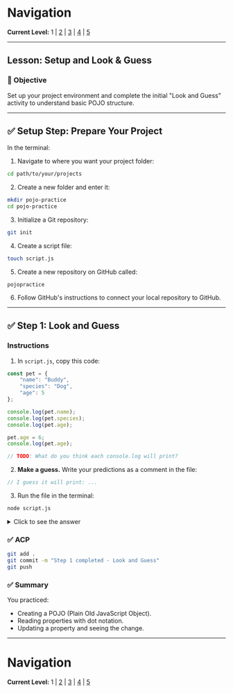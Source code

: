 # Navigation
**Current Level:** 1 | [2](./lesson-4-pojo-lv2.md) | [3](./lesson-4-pojo-lv3.md) | [4](./lesson-4-pojo-lv4.md) | [5](./lesson-4-pojo-lv5.md)

---

## Lesson: Setup and Look & Guess

### 🎯 Objective

Set up your project environment and complete the initial "Look and Guess" activity to understand basic POJO structure.

---

## ✅ **Setup Step: Prepare Your Project**

In the terminal:

1. Navigate to where you want your project folder:

```bash
cd path/to/your/projects
```

2. Create a new folder and enter it:

```bash
mkdir pojo-practice
cd pojo-practice
```

3. Initialize a Git repository:

```bash
git init
```

4. Create a script file:

```bash
touch script.js
```

5. Create a new repository on GitHub called:

```
pojopractice
```

6. Follow GitHub's instructions to connect your local repository to GitHub.

---

## ✅ **Step 1: Look and Guess**

### **Instructions**

1. In `script.js`, copy this code:

```js
const pet = {
    "name": "Buddy",
    "species": "Dog",
    "age": 5
};

console.log(pet.name);
console.log(pet.species);
console.log(pet.age);

pet.age = 6;
console.log(pet.age);

// TODO: What do you think each console.log will print?
```

2. **Make a guess.**
   Write your predictions as a comment in the file:

```js
// I guess it will print: ...
```

3. Run the file in the terminal:

```bash
node script.js
```

<details>
  <summary>Click to see the answer</summary>
  <div>
    <p><strong>Expected output:</strong></p>
    <pre>
Buddy
Dog
5
6
    </pre>
    <p><strong>Explanation:</strong></p>
    <ul>
      <li><code>console.log(pet.name)</code> prints: <code>Buddy</code></li>
      <li><code>console.log(pet.species)</code> prints: <code>Dog</code></li>
      <li><code>console.log(pet.age)</code> prints: <code>5</code> (original value)</li>
      <li><code>pet.age = 6</code> updates the age property to 6</li>
      <li><code>console.log(pet.age)</code> prints: <code>6</code> (updated value)</li>
    </ul>
  </div>
</details>

### ✅ **ACP**

```bash
git add .
git commit -m "Step 1 completed - Look and Guess"
git push
```

### ✅ **Summary**

You practiced:

* Creating a POJO (Plain Old JavaScript Object).
* Reading properties with dot notation.
* Updating a property and seeing the change.

---

# Navigation
**Current Level:** 1 | [2](./lesson-4-pojo-lv2.md) | [3](./lesson-4-pojo-lv3.md) | [4](./lesson-4-pojo-lv4.md) | [5](./lesson-4-pojo-lv5.md)